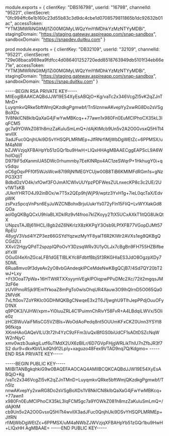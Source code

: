 module.exports = {
    clientKey: "DBS16798",
    userId: "16798",
    channelId: "95221",
    clientSecret: "0fc994ffc6e1b160c23d55b83c3d9dc4cbe1d0708579811865b1dc92632b01ac",
    accessToken: "YTM3MWRiNGItMjI1Zi00MGMyLWQzYmYtMDhkYzMzNTYyMDBi",
    stagingDomain: "https://staging.gateway.aspireapp.com/snap-sandbox",
    sandboxDomain: "https://snapdev.duitku.com"
}


prod
module.exports = {
    clientKey: "DB32109",
    userId: "32109",
    channelId: "95221",
    clientSecret: "29e08baca989ea9fdfcc4d086401252720edd8518763949db5101f34eb66e71e",
    accessToken: "YTM3MWRiNGItMjI1Zi00MGMyLWQzYmYtMDhkYzMzNTYyMDBi",
    stagingDomain: "https://staging.gateway.aspireapp.com/snap-sandbox",
    sandboxDomain: "https://snap.duitku.com"
}

-----BEGIN RSA PRIVATE KEY-----
MIIEogIBAAKCAQBdJJW19E54XyEsABQjO+Kg/vaTc2x346VcgZI5vK2qZJnTMnD+
LuyqmkvQRke5bftWmjQKzdkgPgmwbf/Tn5IznnwAKvepYy2xwRG8Do2sVSgBoXDs
1V8NkICN8kIbQaXaG4jFwYwMBKcq++77awn1x980Fn0EuMCIPhoCX35kL3lqFCM5
gc7a9YOWkZ081h8mzZaKuluSmLmQ+/dAjKtMcb9Un5v2A2O0GvsxQ5HiTt4wvIlX
3adJFuc0QnjhUki9DSvYHSQPLMRMEp+JlfRNrfiMjWbDgWEtZc+6PPMSX/uM4aNW
bZJWVzjqXFBAHpYb51zGQr1bu9HwH+LIQxHHAgMBAAECggEAPScL9A6WholOqijT
D979iF5dXanmiUA5DWc0rhummby7EeKINRpx4AC1zeSWqrP+1HkhugY0i+qvSdqu
oC6gOqvPFf0f5WJsWcw87I9RjNfMEGYCUjw00B8TiB6KMIMFdRGm1s+gNzPG3X3T
BdbdDzVO4k/xfOwf3FOJmA1CWlvUUYpzPDFWesZULnxecKP8c3c2UE/2Uv1WTsKB
JUknYHRTO4J92inBOx/w7T5x2QEp9hjWjP9/wptz3YvH1g+7ieL0qcTaX/EdvpWK
zsPxz5pcqVnPsn6EyJuWZCNBohxBrjuUukrYs072yFln15FliQ+LvWYXakGd8QOa
aol0gQKBgQCxU9hIaBLXDklRz9vf4froo7klZKoyy2TtX5UCxAXkT1itQG8UkQtX
UNpzsTAJBj61IHCL/8gb2dZ6NKrIzX8zKKPgY3Osb9LPfXFB77VGopDJMt57RpEU
48ygV3Vsd4lYZP3ez66GSYdYqzwzMyYF8yalT6R2KlWr2AVXs1eg8QKBgQCGd2Lt
XXvl/2HgyQPdT2spzpIQPoOvY3DzsqWRv3U1yOLJx7cBgBn9FH755HZBifbeaYxW
OGuGI4eXnZGcaLFB1dGETlBLKYc8FdbtfBbjSf3RKGHIaES3JdO8OgzpXDy75DML
6Rua8mvo9f3dyeAv2yO8vbGAndeqkIPCeMdeNwKBgQCjB7/4Sd7QY20bT2wJ+Lxy
+Ft3OoaT7pWa+16HTWtRTXXsyymVEgkIPOiqpwPPuDMc2Xc/72it2mgqsJM3zF6e
zUVlPmoR5jk91Em1YkoaZ8mPgTo0wlsOhqUR4Xauw3O9lhQlrnD5O065Qa02MVdK
7xLft0ov7ZoYRKIc0GDHMQKBgCNwqeE3x2T6J1jwghU9TlhJepPPdjOuuOFyD1NX
q9POK3/VJHW/xpm+Yi0IuuZRL4C1PuimnChRivY58FvR+A4LBdqiLWVx/5Olie0z
zHCBWuVaiFMisCG5VZIBls+WoOdAoPedq8nt5OUUmKFxCKZ0Unn3YSYt896fkiqa
XKmHAoGAQeVILU3t72h4YzC9zFFm3/uQxlBfGS0biUdCF1sADtDSZcNqWW2nNjyC
xmv0wzb3uakgiLutf6uTMdX2UX6zBILr/6D7GVpFHjgWRLikThlU7nZfbJR3f7S2
dur9+dkvKbVLkdQh912LpIy+xaguzo48Fex9VTAD9nq7Q/Kdgmo=
-----END RSA PRIVATE KEY-----

-----BEGIN PUBLIC KEY-----
MIIBITANBgkqhkiG9w0BAQEFAAOCAQ4AMIIBCQKCAQBdJJW19E54XyEsABQjO+Kg
/vaTc2x346VcgZI5vK2qZJnTMnD+LuyqmkvQRke5bftWmjQKzdkgPgmwbf/Tn5Iz
nnwAKvepYy2xwRG8Do2sVSgBoXDs1V8NkICN8kIbQaXaG4jFwYwMBKcq++77awn1
x980Fn0EuMCIPhoCX35kL3lqFCM5gc7a9YOWkZ081h8mzZaKuluSmLmQ+/dAjKtM
cb9Un5v2A2O0GvsxQ5HiTt4wvIlX3adJFuc0QnjhUki9DSvYHSQPLMRMEp+JlfRN
rfiMjWbDgWEtZc+6PPMSX/uM4aNWbZJWVzjqXFBAHpYb51zGQr1bu9HwH+LIQxHH
AgMBAAE=
-----END PUBLIC KEY-----